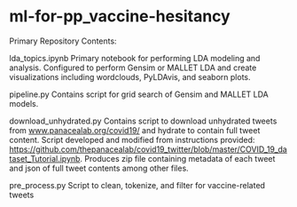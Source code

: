 # ml-for-pp_vaccine-hesitancy

Primary Repository Contents:

lda_topics.ipynb
  Primary notebook for performing LDA modeling and analysis. Configured to perform Gensim or MALLET LDA and create visualizations including wordclouds, PyLDAvis, and seaborn plots.
  
pipeline.py
  Contains script for grid search of Gensim and MALLET LDA models.
  
download_unhydrated.py
  Contains script to download unhydrated tweets from www.panacealab.org/covid19/ and hydrate to contain full tweet content. Script developed and modified from instructions provided: https://github.com/thepanacealab/covid19_twitter/blob/master/COVID_19_dataset_Tutorial.ipynb. Produces zip file containing metadata of each tweet and json of full tweet contents among other files. 
  
pre_process.py
  Script to clean, tokenize, and filter for vaccine-related tweets
